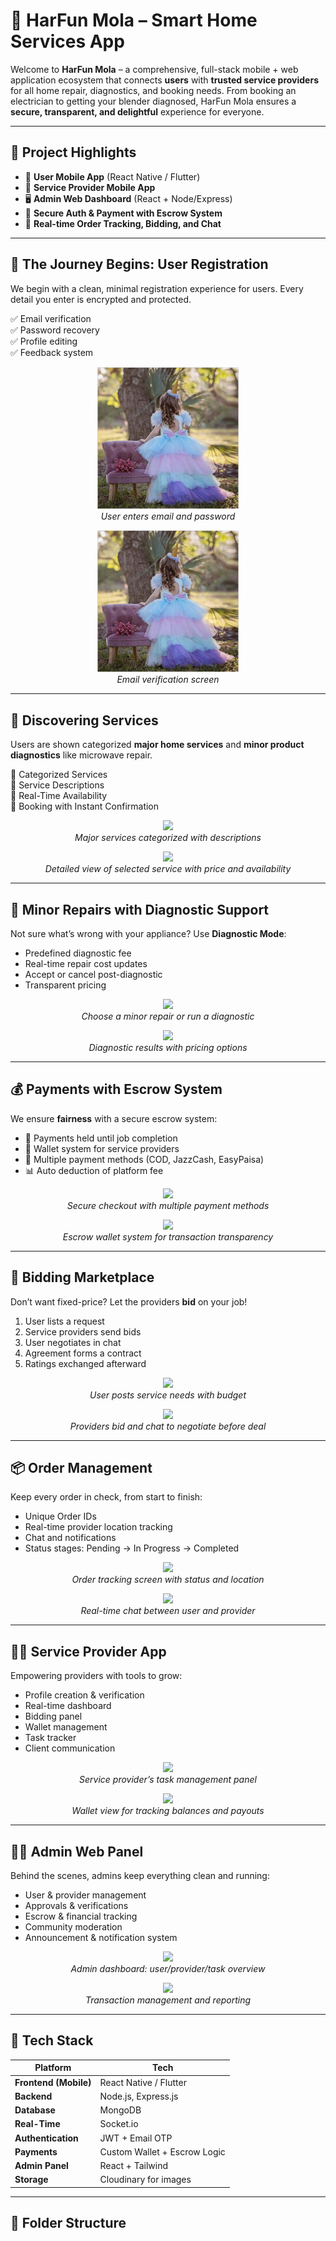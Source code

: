 # 📱 HarFun Mola – Smart Home Services App

Welcome to **HarFun Mola** – a comprehensive, full-stack mobile + web application ecosystem that connects **users** with **trusted service providers** for all home repair, diagnostics, and booking needs. From booking an electrician to getting your blender diagnosed, HarFun Mola ensures a **secure, transparent, and delightful** experience for everyone.

---

## 🌟 Project Highlights

- 📱 **User Mobile App** (React Native / Flutter)
- 🔧 **Service Provider Mobile App**
- 🖥️ **Admin Web Dashboard** (React + Node/Express)
- 🔐 **Secure Auth & Payment with Escrow System**
- 🔄 **Real-time Order Tracking, Bidding, and Chat**

---

## 🛫 The Journey Begins: User Registration

We begin with a clean, minimal registration experience for users. Every detail you enter is encrypted and protected.

✅ Email verification  
✅ Password recovery  
✅ Profile editing  
✅ Feedback system

<p align="center">
  <img src="mockups/ok.jpg" width="45%"/>
  <br>
  <em>User enters email and password</em>
</p>

<p align="center">
  <img src="mockups/ok.jpg" width="45%"/>
  <br>
  <em>Email verification screen</em>
</p>

---

## 🧰 Discovering Services

Users are shown categorized **major home services** and **minor product diagnostics** like microwave repair.

📌 Categorized Services  
📌 Service Descriptions  
📌 Real-Time Availability  
📌 Booking with Instant Confirmation

<p align="center">
  <img src="assets/services-list-1.png" width="45%"/>
  <br>
  <em>Major services categorized with descriptions</em>
</p>

<p align="center">
  <img src="assets/services-list-2.png" width="45%"/>
  <br>
  <em>Detailed view of selected service with price and availability</em>
</p>

---

## 🔎 Minor Repairs with Diagnostic Support

Not sure what’s wrong with your appliance? Use **Diagnostic Mode**:

- Predefined diagnostic fee  
- Real-time repair cost updates  
- Accept or cancel post-diagnostic  
- Transparent pricing

<p align="center">
  <img src="assets/diagnostic-1.png" width="45%"/>
  <br>
  <em>Choose a minor repair or run a diagnostic</em>
</p>

<p align="center">
  <img src="assets/diagnostic-2.png" width="45%"/>
  <br>
  <em>Diagnostic results with pricing options</em>
</p>

---

## 💰 Payments with Escrow System

We ensure **fairness** with a secure escrow system:

- 🏦 Payments held until job completion  
- 💼 Wallet system for service providers  
- 💸 Multiple payment methods (COD, JazzCash, EasyPaisa)  
- 📊 Auto deduction of platform fee

<p align="center">
  <img src="assets/payment-1.png" width="45%"/>
  <br>
  <em>Secure checkout with multiple payment methods</em>
</p>

<p align="center">
  <img src="assets/payment-2.png" width="45%"/>
  <br>
  <em>Escrow wallet system for transaction transparency</em>
</p>

---

## 🤝 Bidding Marketplace

Don’t want fixed-price? Let the providers **bid** on your job!

1. User lists a request  
2. Service providers send bids  
3. User negotiates in chat  
4. Agreement forms a contract  
5. Ratings exchanged afterward

<p align="center">
  <img src="assets/bidding-1.png" width="45%"/>
  <br>
  <em>User posts service needs with budget</em>
</p>

<p align="center">
  <img src="assets/bidding-2.png" width="45%"/>
  <br>
  <em>Providers bid and chat to negotiate before deal</em>
</p>

---

## 📦 Order Management

Keep every order in check, from start to finish:

- Unique Order IDs  
- Real-time provider location tracking  
- Chat and notifications  
- Status stages: Pending → In Progress → Completed

<p align="center">
  <img src="assets/order-1.png" width="45%"/>
  <br>
  <em>Order tracking screen with status and location</em>
</p>

<p align="center">
  <img src="assets/order-2.png" width="45%"/>
  <br>
  <em>Real-time chat between user and provider</em>
</p>

---

## 👨‍🔧 Service Provider App

Empowering providers with tools to grow:

- Profile creation & verification  
- Real-time dashboard  
- Bidding panel  
- Wallet management  
- Task tracker  
- Client communication

<p align="center">
  <img src="assets/provider-dashboard-1.png" width="45%"/>
  <br>
  <em>Service provider’s task management panel</em>
</p>

<p align="center">
  <img src="assets/provider-dashboard-2.png" width="45%"/>
  <br>
  <em>Wallet view for tracking balances and payouts</em>
</p>

---

## 🧑‍💻 Admin Web Panel

Behind the scenes, admins keep everything clean and running:

- User & provider management  
- Approvals & verifications  
- Escrow & financial tracking  
- Community moderation  
- Announcement & notification system

<p align="center">
  <img src="assets/admin-panel-1.png" width="45%"/>
  <br>
  <em>Admin dashboard: user/provider/task overview</em>
</p>

<p align="center">
  <img src="assets/admin-panel-2.png" width="45%"/>
  <br>
  <em>Transaction management and reporting</em>
</p>

---

## 🔐 Tech Stack

| Platform | Tech |
|----------|------|
| **Frontend (Mobile)** | React Native / Flutter |
| **Backend** | Node.js, Express.js |
| **Database** | MongoDB |
| **Real-Time** | Socket.io |
| **Authentication** | JWT + Email OTP |
| **Payments** | Custom Wallet + Escrow Logic |
| **Admin Panel** | React + Tailwind |
| **Storage** | Cloudinary for images |

---

## 📂 Folder Structure

